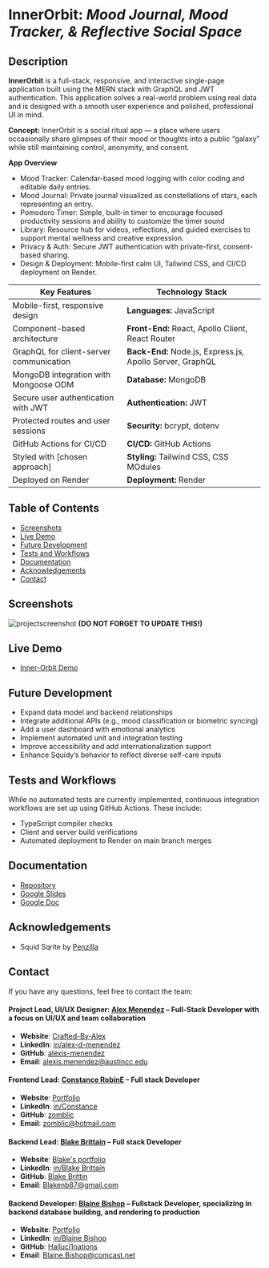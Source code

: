 # InnerOrbit: *Mood Journal, Mood Tracker, & Reflective Social Space*

## **Description**

**InnerOrbit** is a full-stack, responsive, and interactive single-page application built using the MERN stack with GraphQL and JWT authentication. This application solves a real-world problem using real data and is designed with a smooth user experience and polished, professional UI in mind. 

**Concept:** InnerOrbit is a social ritual app — a place where users occasionally share glimpses of their mood or thoughts into a public “galaxy” while still maintaining control, anonymity, and consent.

**App Overview**
* Mood Tracker: Calendar-based mood logging with color coding and editable daily entries.
* Mood Journal: Private journal visualized as constellations of stars, each representing an entry.
* Pomodoro Timer: Simple, built-in timer to encourage focused productivity sessions and ability to customize the timer sound
* Library: Resource hub for videos, reflections, and guided exercises to support mental wellness and creative expression.
* Privacy & Auth: Secure JWT authentication with private-first, consent-based sharing.
* Design & Deployment: Mobile-first calm UI, Tailwind CSS, and CI/CD deployment on Render.  
  
  
| **Key Features**                                  | **Technology Stack**                                                  |
| ------------------------------------------------- | --------------------------------------------------------------------- |
| Mobile-first, responsive design                   | **Languages:** JavaScript                                             |
| Component-based architecture                      | **Front-End:** React, Apollo Client, React Router                     |
| GraphQL for client-server communication           | **Back-End:** Node.js, Express.js, Apollo Server, GraphQL             |
| MongoDB integration with Mongoose ODM             | **Database:** MongoDB                                                 |
| Secure user authentication with JWT               | **Authentication:** JWT                                               |
| Protected routes and user sessions                | **Security:** bcrypt, dotenv                                          |
| GitHub Actions for CI/CD                          | **CI/CD:** GitHub Actions                                             |
| Styled with [chosen approach]                     | **Styling:** Tailwind CSS, CSS MOdules                                |
| Deployed on Render                                | **Deployment:** Render                                                |


## Table of Contents 

- [Screenshots](#screenshots)
- [Live Demo](#live-demo)
- [Future Development](#future-development)
- [Tests and Workflows](#tests-and-workflows)
- [Documentation](#documentation)
- [Acknowledgements](#acknowledgements)
- [Contact](#contact)

## Screenshots

![projectscreenshot](LINK-GOES-HERE!)  **(DO NOT FORGET TO UPDATE THIS!)**  


## Live Demo

- [Inner-Orbit Demo](https://inner-orbit.onrender.com/) 

## Future Development

- Expand data model and backend relationships
- Integrate additional APIs (e.g., mood classification or biometric syncing)
- Add a user dashboard with emotional analytics
- Implement automated unit and integration testing
- Improve accessibility and add internationalization support
- Enhance Squidy’s behavior to reflect diverse self-care inputs

## Tests and Workflows

While no automated tests are currently implemented, continuous integration workflows are set up using GitHub Actions. These include:

- TypeScript compiler checks
- Client and server build verifications
- Automated deployment to Render on main branch merges

## Documentation

- [Repository](https://github.com/alexis-menendez/Inner-Orbit) 
- [Google Slides](https://docs.google.com/presentation/d/1lu4M3LzP3j3UrpkP7yu15TR2FxfDZgrMphwa5gQ0oWA/edit?usp=sharing) 
- [Google Doc](https://docs.google.com/document/d/1K9LzRR68QS5rKAFtXKpg2JLLScKgCeq1-FQufrgHPsQ/edit?usp=sharing)

## Acknowledgements

- Squid Sqrite by [Penzilla](https://penzilla.itch.io/)

## Contact

If you have any questions, feel free to contact the team:

#### Project Lead, UI/UX Designer: [**Alex Menendez**](https://alex-menendez.onrender.com/) – Full-Stack Developer with a focus on UI/UX and team collaboration

- **Website**: [Crafted-By-Alex](https://alex-menendez.onrender.com/)
- **LinkedIn**: [in/alex-d-menendez](https://www.linkedin.com/in/alex-d-menendez/)
- **GitHub**: [alexis-menendez](https://github.com/alexis-menendez)
- **Email**: [alexis.menendez@austincc.edu](https://alex-menendez.onrender.com/contact)

#### Frontend Lead: [**Constance RobinE**](https://zomblic.netlify.app/) – Full stack Developer

- **Website**: [Portfolio](https://zomblic.netlify.app/)
- **LinkedIn**: [in/Constance](www.linkedin.com/in/constance-robin/)
- **GitHub**: [zomblic](https://github.com/zomblic)
- **Email**: [zomblic@hotmail.com](https://zomblic.netlify.app/contact)

#### Backend Lead: [**Blake Brittain**](https://blakenb-portfolio.netlify.app/) – Full stack Developer

- **Website**: [Blake's portfolio](https://blakenb-portfolio.netlify.app/)
- **LinkedIn**: [in/Blake Brittain](https://www.linkedin.com/in/blake-n-brittain/)
- **GitHub**: [Blake Brittin](https://github.com/Blakenb)
- **Email**: [Blakenb87@gmail.com](Blakenb87@gmail.com)

#### Backend Developer: [**Blaine Bishop**](https://blainebishopportfolio.netlify.app/) – Fullstack Developer, specializing in backend database building, and rendering to production 

- **Website**: [Portfolio](https://blainebishopportfolio.netlify.app/)
- **LinkedIn**: [in/Blaine Bishop](https://www.linkedin.com/in/blainebishop/)
- **GitHub**: [Halluci1nations](https://github.com/Halluc1nations)
- **Email**: Blaine.Bishop@comcast.net

